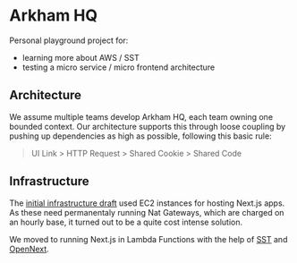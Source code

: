 # Arkham HQ

Personal playground project for:

- learning more about AWS / SST
- testing a micro service / micro frontend architecture

## Architecture

We assume multiple teams develop Arkham HQ, each team owning one bounded context. Our architecture supports this through loose coupling by pushing up dependencies as high as possible, following this basic rule:

> UI Link > HTTP Request > Shared Cookie > Shared Code

## Infrastructure

The [initial infrastructure draft](https://excalidraw.com/#json=Xh69SWw_CUcQASQQF-XiF,j7rs9pbISMRX-f2gkCNe3A) used EC2 instances for hosting Next.js apps. As these need permanentaly running Nat Gateways, which are charged on an hourly base, it turned out to be a quite cost intense solution.

We moved to running Next.js in Lambda Functions with the help of [SST](https://sst.dev) and [OpenNext](https://open-next.js.org).
